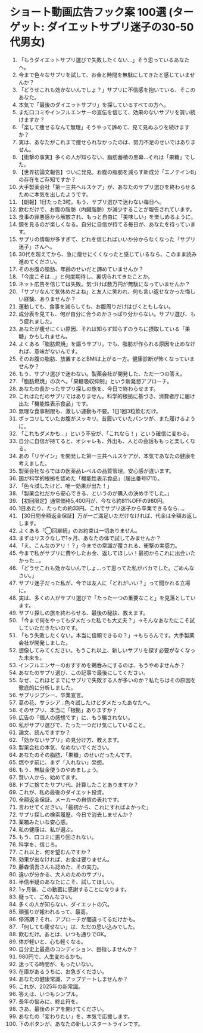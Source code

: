 
# ショート動画広告フック案 100選 (ターゲット: ダイエットサプリ迷子の30-50代男女)

1.  「もうダイエットサプリ選びで失敗したくない…」そう思っているあなたへ。
2.  今まで色々なサプリを試して、お金と時間を無駄にしてきたと感じていませんか？
3.  「どうせこれも効かないんでしょ？」サプリに不信感を抱いている、そこのあなた。
4.  本気で「最後のダイエットサプリ」を探しているすべての方へ。
5.  まだ口コミやインフルエンサーの宣伝を信じて、効果のないサプリを買い続けますか？
6.  「楽して痩せるなんて無理」そうやって諦めて、見て見ぬふりを続けますか？
7.  実は、あなたがこれまで痩せられなかったのは、努力不足のせいではありません。
8.  【衝撃の事実】多くの人が知らない、脂肪蓄積の黒幕…それは「果糖」でした。
9.  【世界初論文報告】ついに発見。お腹の脂肪を減らす新成分「エノテインB」の存在をご存知ですか？
10. 大手製薬会社「第一三共ヘルスケア」が、あなたのサプリ選びを終わらせるために本気を出したようです。
11. 【朗報】1日たった3粒。もう、サプリ選びで迷わない毎日へ。
12. 飲むだけで、お腹の脂肪（内臓脂肪）が減少することが報告されています。
13. 食事の罪悪感から解放され、もっと自由に「美味しい」を楽しめるように。
14. 鏡を見るのが楽しくなる。自分に自信が持てる毎日が、あなたを待っています。
15. サプリの情報が多すぎて、どれを信じればいいか分からなくなった「サプリ迷子」さんへ。
16. 30代を超えてから、急に痩せにくくなったと感じているなら、このまま読み進めてください。
17. そのお腹の脂肪、年齢のせいだと諦めていませんか？
18. 「今度こそは…」と何度期待し、裏切られてきたことか。
19. ネット広告を信じては失敗。気づけば数万円が無駄になっていませんか？
20. 「サプリなんて気休めだよね」と友人に笑われ、何も言い返せなかった悔しい経験、ありませんか？
21. 運動しても、食事を減らしても、お腹周りだけはびくともしない。
22. 成分表を見ても、何が自分に合うのかさっぱり分からない。サプリ選び、もう疲れました。
23. あなたが痩せにくい原因、それは知らず知らずのうちに摂取している「果糖」かもしれません。
24. よくある「脂肪燃焼」を謳うサプリ。でも、脂肪が作られる原因を止めなければ、意味がないんです。
25. そのお腹の脂肪、放置するとBMIは上がる一方。健康診断が怖くなっていませんか？
26. もう、サプリ選びで迷わない。製薬会社が開発した、ただ一つの答え。
27. 「脂肪燃焼」の次へ。「果糖吸収抑制」という新発想アプローチ。
28. あなたの長かったサプリ探しの旅を、今日で終わらせます。
29. これはただのサプリではありません。科学的根拠に基づき、消費者庁に届け出た「機能性表示食品」です。
30. 無理な食事制限も、激しい運動も不要。1日1回3粒飲むだけ。
31. ポッコリしていたお腹がスッキリ。昔履いていたパンツが、また履けるように。
32. 「これもダメかも…」という不安が、「これなら！」という確信に変わる。
33. 自分に自信が持てると、オシャレも、外出も、人との会話ももっと楽しくなる。
34. あの「リゲイン」を開発した第一三共ヘルスケアが、本気であなたの健康を考えました。
35. 製薬会社ならではの医薬品レベルの品質管理。安心感が違います。
36. 国が科学的根拠を認めた「機能性表示食品」（届出番号I711）。
37. 「色々試したけど、唯一効果が出た！」
38. 「製薬会社だから安心できる、というのが購入の決め手でした。」
39. 【初回限定】通常価格5,400円が、今なら約81%OFFの980円。
40. 1日あたり、たったの約33円。これでサプリ迷子から卒業できるなら…。
41. 【30日間全額返金保証】万が一ご満足いただけなければ、代金は全額お返しします。
42. よくある「◯回継続」のお約束は一切ありません。
43. まずはリスクなしで1ヶ月、あなたの体で試してみませんか？
44. 「え、こんなのアリ！？」今までの常識が覆される、衝撃の実感力。
45. 今まで私がサプリに費やしたお金、返してほしい！最初からこれに出会いたかった…。
46. 「どうせこれも効かないんでしょ…って思ってた私がバカでした。ごめんなさい。」
47. サプリ迷子だった私が、今では友人に「どれがいい？」って聞かれる立場に。
48. 実は、多くの人がサプリ選びで「たった一つの重要なこと」を見落としています。
49. サプリ探しの旅を終わらせる、最後の秘訣、教えます。
50. 「今まで何をやってもダメだった私でも大丈夫？」→そんなあなたにこそ試していただきたいのです。
51. 「もう失敗したくない。本当に信頼できるの？」→もちろんです。大手製薬会社が開発しました。
52. 想像してみてください。もうこれ以上、新しいサプリを探す必要がなくなった未来を。
53. インフルエンサーのおすすめを鵜呑みにするのは、もうやめませんか？
54. あなたのサプリ選び、この記事で最後にしてください。
55. なぜ、これほどまでにサプリで失敗する人が多いのか？私たちはその原因を徹底的に分析しました。
56. サプリジプシー、卒業宣言。
57. 葛の花、サラシア…色々試したけどダメだったあなたへ。
58. そのサプリ、本当に「根拠」ありますか？
59. 広告の「個人の感想です」に、もう騙されない。
60. 私がサプリ選びで、たった一つだけ気にしていること。
61. 論文、読んでますか？
62. 「効かないサプリ」の見分け方、教えます。
63. 製薬会社の本気、なめないでください。
64. あなたのその脂肪、「果糖」のせいだったんです。
65. 燃やす前に、まず「入れない」発想。
66. もう、無駄金使うのやめましょう。
67. 賢い人から、始めてます。
68. ドブに捨てたサプリ代、計算したことありますか？
69. これが、私の最後のダイエット投資。
70. 全額返金保証。メーカーの自信の表れです。
71. 言わせてください。「最初から、これにすればよかった」
72. サプリ探しの検索履歴、今日で消去しませんか？
73. 薬箱みたいな安心感。
74. 私の健康は、私が選ぶ。
75. もう、口コミに振り回されない。
76. 科学を、信じろ。
77. これ以上、何を望むんですか？
78. 効果が出なければ、お金は要りません。
79. 藤森慎吾さんも認めた、その実力。
80. 違いが分かる、大人のためのサプリ。
81. 半信半疑のあなたにこそ、試してほしい。
82. 1ヶ月後、この動画に感謝することになります。
83. 疑って、ごめんなさい。
84. 多くの人が知らない、ダイエットの穴。
85. 頑張りが報われるって、最高。
86. 停滞期？それ、アプローチが間違ってるだけかも。
87. 「何しても痩せない」は、ただの思い込みでした。
88. 飲むだけ。あとは、いつも通りでOK。
89. 体が軽いと、心も軽くなる。
90. 自分史上最高のコンディション、目指しませんか？
91. 980円で、人生変わるかも。
92. 迷ってる時間が、もったいない。
93. 在庫があるうちに、お急ぎください。
94. あなたの健康常識、アップデートしませんか？
95. これが、2025年の新常識。
96. 答えは、いつもシンプル。
97. 長年の悩みに、終止符を。
98. さあ、最後のドアを開けてください。
99. あなたの「変わりたい」を、本気で応援します。
100. 下のボタンが、あなたの新しいスタートラインです。
